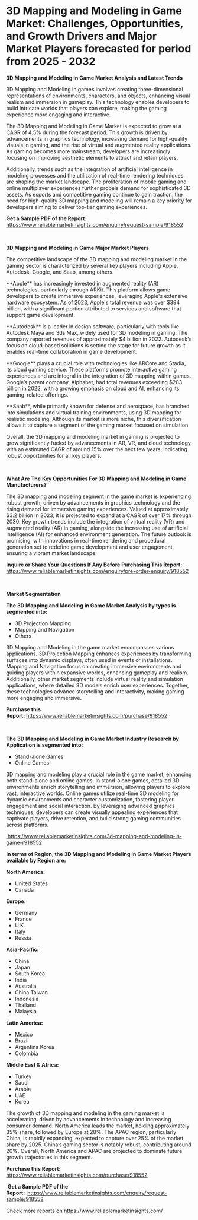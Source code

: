<p><h1>3D Mapping and Modeling in Game Market: Challenges, Opportunities, and Growth Drivers and Major Market Players forecasted for period from 2025 - 2032</h1></p><p><strong>3D Mapping and Modeling in Game Market Analysis and Latest Trends</strong></p>
<p><p>3D Mapping and Modeling in games involves creating three-dimensional representations of environments, characters, and objects, enhancing visual realism and immersion in gameplay. This technology enables developers to build intricate worlds that players can explore, making the gaming experience more engaging and interactive. </p><p>The 3D Mapping and Modeling in Game Market is expected to grow at a CAGR of 4.5% during the forecast period. This growth is driven by advancements in graphics technology, increasing demand for high-quality visuals in gaming, and the rise of virtual and augmented reality applications. As gaming becomes more mainstream, developers are increasingly focusing on improving aesthetic elements to attract and retain players. </p><p>Additionally, trends such as the integration of artificial intelligence in modeling processes and the utilization of real-time rendering techniques are shaping the market landscape. The proliferation of mobile gaming and online multiplayer experiences further propels demand for sophisticated 3D assets. As esports and competitive gaming continue to gain traction, the need for high-quality 3D mapping and modeling will remain a key priority for developers aiming to deliver top-tier gaming experiences.</p></p>
<p><strong>Get a Sample PDF of the Report:&nbsp;</strong> <a href="https://www.reliablemarketinsights.com/enquiry/request-sample/918552?utm_campaign=2317&utm_medium=2&utm_source=Github&utm_content=ia&utm_term=07032025&utm_id=3d-mapping-and-modeling-in-game">https://www.reliablemarketinsights.com/enquiry/request-sample/918552</a></p>
<p>&nbsp;</p>
<p><strong>3D Mapping and Modeling in Game Major Market Players</strong></p>
<p><p>The competitive landscape of the 3D mapping and modeling market in the gaming sector is characterized by several key players including Apple, Autodesk, Google, and Saab, among others. </p><p>**Apple** has increasingly invested in augmented reality (AR) technologies, particularly through ARKit. This platform allows game developers to create immersive experiences, leveraging Apple's extensive hardware ecosystem. As of 2023, Apple's total revenue was over $394 billion, with a significant portion attributed to services and software that support game development.</p><p>**Autodesk** is a leader in design software, particularly with tools like Autodesk Maya and 3ds Max, widely used for 3D modeling in gaming. The company reported revenues of approximately $4 billion in 2022. Autodesk's focus on cloud-based solutions is setting the stage for future growth as it enables real-time collaboration in game development.</p><p>**Google** plays a crucial role with technologies like ARCore and Stadia, its cloud gaming service. These platforms promote interactive gaming experiences and are integral in the integration of 3D mapping within games. Google’s parent company, Alphabet, had total revenues exceeding $283 billion in 2022, with a growing emphasis on cloud and AI, enhancing its gaming-related offerings.</p><p>**Saab**, while primarily known for defense and aerospace, has branched into simulations and virtual training environments, using 3D mapping for realistic modeling. Although its market is more niche, this diversification allows it to capture a segment of the gaming market focused on simulation.</p><p>Overall, the 3D mapping and modeling market in gaming is projected to grow significantly fueled by advancements in AR, VR, and cloud technology, with an estimated CAGR of around 15% over the next few years, indicating robust opportunities for all key players.</p></p>
<p>&nbsp;</p>
<p><strong>What Are The Key Opportunities For 3D Mapping and Modeling in Game Manufacturers?</strong></p>
<p><p>The 3D mapping and modeling segment in the game market is experiencing robust growth, driven by advancements in graphics technology and the rising demand for immersive gaming experiences. Valued at approximately $3.2 billion in 2023, it is projected to expand at a CAGR of over 17% through 2030. Key growth trends include the integration of virtual reality (VR) and augmented reality (AR) in gaming, alongside the increasing use of artificial intelligence (AI) for enhanced environment generation. The future outlook is promising, with innovations in real-time rendering and procedural generation set to redefine game development and user engagement, ensuring a vibrant market landscape.</p></p>
<p><strong>Inquire or Share Your Questions If Any Before Purchasing This Report:</strong> <a href="https://www.reliablemarketinsights.com/enquiry/pre-order-enquiry/918552?utm_campaign=2317&utm_medium=2&utm_source=Github&utm_content=ia&utm_term=07032025&utm_id=3d-mapping-and-modeling-in-game">https://www.reliablemarketinsights.com/enquiry/pre-order-enquiry/918552</a></p>
<p>&nbsp;</p>
<p><strong>Market Segmentation</strong></p>
<p><strong>The 3D Mapping and Modeling in Game Market Analysis by types is segmented into:</strong></p>
<p><ul><li>3D Projection Mapping</li><li>Mapping and Navigation</li><li>Others</li></ul></p>
<p><p>3D Mapping and Modeling in the game market encompasses various applications. 3D Projection Mapping enhances experiences by transforming surfaces into dynamic displays, often used in events or installations. Mapping and Navigation focus on creating immersive environments and guiding players within expansive worlds, enhancing gameplay and realism. Additionally, other market segments include virtual reality and simulation applications, where detailed 3D models enrich user experiences. Together, these technologies advance storytelling and interactivity, making gaming more engaging and immersive.</p></p>
<p><strong>Purchase this Report:&nbsp;</strong><a href="https://www.reliablemarketinsights.com/purchase/918552?utm_campaign=2317&utm_medium=2&utm_source=Github&utm_content=ia&utm_term=07032025&utm_id=3d-mapping-and-modeling-in-game">https://www.reliablemarketinsights.com/purchase/918552</a></p>
<p>&nbsp;</p>
<p><strong>The 3D Mapping and Modeling in Game Market Industry Research by Application is segmented into:</strong></p>
<p><ul><li>Stand-alone Games</li><li>Online Games</li></ul></p>
<p><p>3D mapping and modeling play a crucial role in the game market, enhancing both stand-alone and online games. In stand-alone games, detailed 3D environments enrich storytelling and immersion, allowing players to explore vast, interactive worlds. Online games utilize real-time 3D modeling for dynamic environments and character customization, fostering player engagement and social interaction. By leveraging advanced graphics techniques, developers can create visually appealing experiences that captivate players, drive retention, and build strong gaming communities across platforms.</p></p>
<p><a href="https://www.reliablemarketinsights.com/3d-mapping-and-modeling-in-game-r918552?utm_campaign=2317&utm_medium=2&utm_source=Github&utm_content=ia&utm_term=07032025&utm_id=3d-mapping-and-modeling-in-game">&nbsp;https://www.reliablemarketinsights.com/3d-mapping-and-modeling-in-game-r918552</a></p>
<p><strong>In terms of Region, the 3D Mapping and Modeling in Game Market Players available by Region are:</strong></p>
<p>
    <p> <strong> North America: </strong>
        <ul>
            <li>United States</li>
            <li>Canada</li>
        </ul>
        </p> 
    <p> <strong> Europe: </strong>
        <ul>
            <li>Germany</li>
            <li>France</li>
            <li>U.K.</li>
            <li>Italy</li>
            <li>Russia</li>
        </ul>
        </p> 
    <p> <strong> Asia-Pacific: </strong>
        <ul>
            <li>China</li>
            <li>Japan</li>
            <li>South Korea</li>
            <li>India</li>
            <li>Australia</li>
            <li>China Taiwan</li>
            <li>Indonesia</li>
            <li>Thailand</li>
            <li>Malaysia</li>
        </ul>
        </p> 
    <p> <strong> Latin America: </strong>
        <ul>
            <li>Mexico</li>
            <li>Brazil</li>
            <li>Argentina Korea</li>
            <li>Colombia</li>
        </ul>
        </p> 
    <p> <strong> Middle East & Africa: </strong>
        <ul>
            <li>Turkey</li>
            <li>Saudi</li>
            <li>Arabia</li>
            <li>UAE</li>
            <li>Korea</li>
        </ul>
    </p>
    </p>
<p><p>The growth of 3D mapping and modeling in the gaming market is accelerating, driven by advancements in technology and increasing consumer demand. North America leads the market, holding approximately 35% share, followed by Europe at 28%. The APAC region, particularly China, is rapidly expanding, expected to capture over 25% of the market share by 2025. China’s gaming sector is notably robust, contributing around 20%. Overall, North America and APAC are projected to dominate future growth trajectories in this segment.</p></p>
<p><strong>Purchase this Report: </strong><a href="https://www.reliablemarketinsights.com/purchase/918552?utm_campaign=2317&utm_medium=2&utm_source=Github&utm_content=ia&utm_term=07032025&utm_id=3d-mapping-and-modeling-in-game">https://www.reliablemarketinsights.com/purchase/918552</a></p>
<p>&nbsp;<strong>Get a Sample PDF of the Report:&nbsp;&nbsp;</strong><a href="https://www.reliablemarketinsights.com/enquiry/request-sample/918552?utm_campaign=2317&utm_medium=2&utm_source=Github&utm_content=ia&utm_term=07032025&utm_id=3d-mapping-and-modeling-in-game">https://www.reliablemarketinsights.com/enquiry/request-sample/918552</a></p>
<p><strong></strong></p>
<p>Check more reports on <a href="https://www.reliablemarketinsights.com/?utm_campaign=2317&utm_medium=2&utm_source=Github&utm_content=ia&utm_term=07032025&utm_id=3d-mapping-and-modeling-in-game">https://www.reliablemarketinsights.com/</a></p>